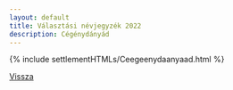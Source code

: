 ```yaml
---
layout: default
title: Választási névjegyzék 2022
description: Cégénydányád
---
```


{% include settlementHTMLs/Ceegeenydaanyaad.html %}

[Vissza](./)